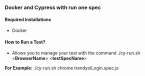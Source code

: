 ### Docker and Cypress with run one spec


#### Required Installations
* Docker

#### How to Run a Test?
* Allows you to manage your test with the command ./cy-run.sh <**BrowserName**> <**testSpecName**>

**For Example:** ./cy-run.sh chrome trendyolLogin.spec.js


